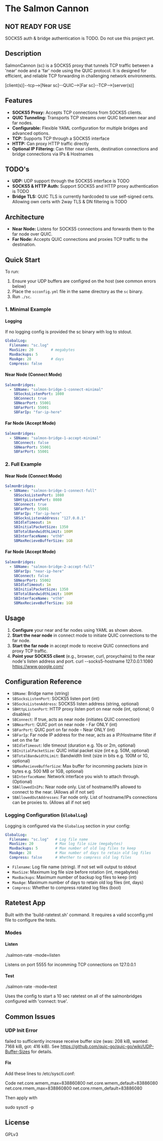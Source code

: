 # The Salmon Cannon
## NOT READY FOR USE
SOCKS5 auth & bridge authentication is TODO. Do not use this project yet.
## Description
SalmonCannon (sc) is a SOCKS5 proxy that tunnels TCP traffic between a 'near' node and a 'far' node using the QUIC protocol. It is designed for efficient, and reliable TCP forwarding in challenging network environments.

[client(s)]--tcp-->[Near sc]--QUIC-->[Far sc]--TCP-->[server(s)]

## Features
- **SOCKS5 Proxy:** Accepts TCP connections from SOCKS5 clients.
- **QUIC Tunneling:** Transports TCP streams over QUIC between near and far nodes.
- **Configurable:** Flexible YAML configuration for multiple bridges and advanced options.
- **TCP:** Supports TCP through a SOCKS5 interface
- **HTTP:** Can proxy HTTP traffic directly
- **Optional IP Filtering:** Can filter near clients, destination connections and bridge connections via IPs & Hostnames

## TODO's
- **UDP:** UDP support through the SOCKS5 interface is TODO
- **SOCKS5 & HTTP Auth:** Support SOCKS5 and HTTP proxy authentication is TODO
- **Bridge TLS:** QUIC TLS is currently hardcoded to use self-signed certs. Allowing own certs with 2way TLS & DN filtering is TODO

## Architecture
- **Near Node:** Listens for SOCKS5 connections and forwards them to the far node over QUIC.
- **Far Node:** Accepts QUIC connections and proxies TCP traffic to the destination.

## Quick Start

To run:
1. Ensure your UDP buffers are configred on the host (see common errors below)
2. Place the `scconfig.yml` file in the same directory as the `sc` binary.
3. Run `./sc`.

### 1. Minimal Example

#### Logging
If no logging config is provided the sc binary with log to stdout.
```yaml
GlobalLog:
  Filename: "sc.log"
  MaxSize: 20        # megabytes
  MaxBackups: 5
  MaxAge: 28         # days
  Compress: false

```


#### Near Node (Connect Mode)
```yaml
SalmonBridges:
  - SBName: "salmon-bridge-1-connect-minimal"
    SBSocksListenPort: 1080
    SBConnect: true
    SBNearPort: 55001
    SBFarPort: 55001
    SBFarIp: "far-ip-here"
```

#### Far Node (Accept Mode)
```yaml
SalmonBridges:
  - SBName: "salmon-bridge-1-accept-minimal"
    SBConnect: false
    SBNearPort: 55001
    SBFarPort: 55001
```

### 2. Full Example

#### Near Node (Connect Mode)
```yaml
SalmonBridges:
  - SBName: "salmon-bridge-1-connect-full"
    SBSocksListenPort: 1080
    SBHttpListenPort: 8080
    SBConnect: true
    SBFarPort: 55001
    SBFarIp: "far-ip-here"
    SBSocksListenAddress: "127.0.0.1"
    SBIdleTimeout: 1m
    SBInitialPacketSize: 1350
    SBTotalBandwidthLimit: 100M
    SBInterfaceName: "eth0"
    SBMaxRecieveBufferSize: 1GB
```

#### Far Node (Accept Mode)
```yaml
SalmonBridges:
  - SBName: "salmon-bridge-2-accept-full"
    SBFarIp: "near-ip-here"
    SBConnect: false
    SBNearPort: 55002
    SBIdleTimeout: 1m
    SBInitialPacketSize: 1350
    SBTotalBandwidthLimit: 100M
    SBInterfaceName: "eth0"
    SBMaxRecieveBufferSize: 1GB
```

## Usage
1. **Configure** your near and far nodes using YAML as shown above.
2. **Start the near node** in connect mode to initiate QUIC connections to the far node.
3. **Start the far node** in accept mode to receive QUIC connections and proxy TCP traffic.
4. **Point your SOCKS5 client** (e.g., browser, curl, proxychains) to the near node's listen address and port. curl --socks5-hostname 127.0.0.1:1080 https://www.google.com/

## Configuration Reference
- `SBName`: Bridge name (string)
- `SBSocksListenPort`: SOCKS5 listen port (int)
- `SBSocksListenAddress`: SOCKS5 listen address (string, optional)
- `SBHttpListenPort`: HTTP proxy listen port on near node (int, optional; 0 disables)
- `SBConnect`: If true, acts as near node (initiates QUIC connection)
- `SBNearPort`: QUIC port on near node - Far ONLY (int)
- `SBFarPort`: QUIC port on far node - Near ONLY (int)
- `SBFarIp`: Far node IP address for the near, acts as a IP/Hostname filter if set on the far
- `SBIdleTimeout`: Idle timeout (duration e.g. 10s or 2m, optional)
- `SBInitialPacketSize`: QUIC initial packet size (int e.g. 50M, optional)
- `SBTotalBandwidthLimit`: Bandwidth limit (size in bits e.g. 100M or 1G, optional)
- `SBMaxRecieveBufferSize`: Max buffer for incomming packets (size in bytes e.g. 500 MB or 1GB, optional)
- `SBInterfaceName`: Network interface you wish to attach through. (Optional)
- `SBAllowedInIPs`: Near node only. List of hostname/IPs allowed to connect to the near. (Allows all if not set)
- `SBAllowedOutAddresses`: Far node only. List of hostname/IPs connections can be proxies to. (Allows all if not set)

### Logging Configuration (`GlobalLog`)
Logging is configured via the `GlobalLog` section in your config:

```yaml
GlobalLog:
  Filename: "sc.log"   # Log file name
  MaxSize: 20          # Max log file size (megabytes)
  MaxBackups: 5        # Max number of old log files to keep
  MaxAge: 28           # Max number of days to retain old log files
  Compress: false      # Whether to compress old log files
```

- `Filename`: Log file name (string). If not set will output to stdout
- `MaxSize`: Maximum log file size before rotation (int, megabytes)
- `MaxBackups`: Maximum number of backup log files to keep (int)
- `MaxAge`: Maximum number of days to retain old log files (int, days)
- `Compress`: Whether to compress rotated log files (bool)

## Ratetest App

Built with the 'build-ratetest.sh' command. It requires a valid scconfig.yml file to configure the tests.

### Modes
#### Listen
./salmon-rate -mode=listen

Listens on port 5555 for incomming TCP connections on 127.0.0.1
#### Test
./salmon-rate -mode=test

Uses the config to start a 10 sec ratetest on all of the salmonbridges configured with 'connect: true'.

## Common Issues
### UDP Init Error  
failed to sufficiently increase receive buffer size 
(was: 208 kiB, wanted: 7168 kiB, got: 416 kiB). 
See https://github.com/quic-go/quic-go/wiki/UDP-Buffer-Sizes for details.

#### Fix

Add these lines to /etc/sysctl.conf:

Code
net.core.wmem_max=838860800
net.core.wmem_default=83886080
net.core.rmem_max=838860800
net.core.rmem_default=83886080

Then apply with

sudo sysctl -p

## License
GPLv3
